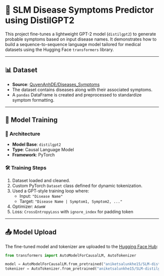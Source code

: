 # 🧠 SLM Disease Symptoms Predictor using DistilGPT2

This project fine-tunes a lightweight GPT-2 model (`distilgpt2`) to generate probable symptoms based on input disease names. It demonstrates how to build a sequence-to-sequence language model tailored for medical datasets using the Hugging Face `transformers` library.

---

## 📊 Dataset

- **Source**: [QuyenAnhDE/Diseases_Symptoms](https://huggingface.co/datasets/QuyenAnhDE/Diseases_Symptoms)
- The dataset contains diseases along with their associated symptoms.
- A `pandas` DataFrame is created and preprocessed to standardize symptom formatting.

---

## 🧪 Model Training

### 🔧 Architecture

- **Model Base**: `distilgpt2`
- **Type**: Causal Language Model
- **Framework**: PyTorch

### 🛠 Training Steps

1. Dataset loaded and cleaned.
2. Custom PyTorch `Dataset` class defined for dynamic tokenization.
3. Used a GPT-style training loop where:
   - Input: `"Disease Name"`
   - Target: `"Disease Name | Symptom1, Symptom2, ..."`
4. Optimizer: `AdamW`
5. Loss: `CrossEntropyLoss` with `ignore_index` for padding token

---

## 📤 Model Upload

The fine-tuned model and tokenizer are uploaded to the [Hugging Face Hub](https://huggingface.co/aniketsalunkhe15/SLM-distilgpt2-disease-symptoms-predictor):

```python
from transformers import AutoModelForCausalLM, AutoTokenizer

model = AutoModelForCausalLM.from_pretrained("aniketsalunkhe15/SLM-distilgpt2-disease-symptoms-predictor")
tokenizer = AutoTokenizer.from_pretrained("aniketsalunkhe15/SLM-distilgpt2-disease-symptoms-predictor")
